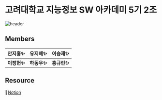 # 고려대학교 지능정보 SW 아카데미 5기 2조
![header](https://capsule-render.vercel.app/api?type=waving&color=black&height=300&section=header&text=LumTerior&fontSize=90&fontColor=ECD77F&animation=fadeIn&fontAlignY=38&desc=조명이%20바뀌면%20가치도%20바뀝니다.&descAlignY=60&descAlign=70)

## Members

| 안지홍✨ | 유지혜✨ | 이승재✨ |
|---|---|---|
| __이정현✨__ | __하동우✨__ | __홍규린✨__ |

## Resource

📄[Notion](https://www.notion.so/fenetre/2-94058050e52b422c88456d5acff4bea4)


